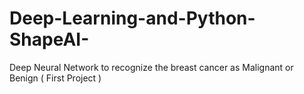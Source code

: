 # Deep-Learning-and-Python-ShapeAI-
Deep Neural Network to recognize the breast cancer as Malignant or Benign
( First Project )
